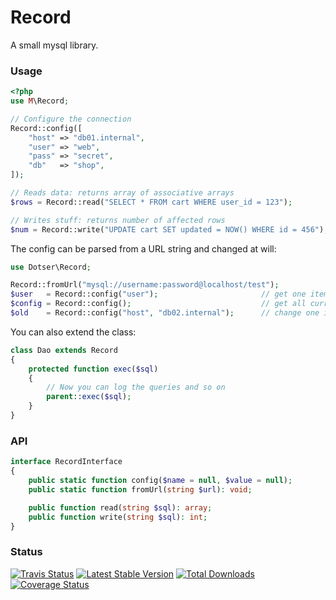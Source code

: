 # Record

A small mysql library.


### Usage

```php
<?php
use M\Record;

// Configure the connection
Record::config([
    "host" => "db01.internal",
    "user" => "web",
    "pass" => "secret",
    "db"   => "shop",
]);

// Reads data: returns array of associative arrays
$rows = Record::read("SELECT * FROM cart WHERE user_id = 123");

// Writes stuff: returns number of affected rows
$num = Record::write("UPDATE cart SET updated = NOW() WHERE id = 456");
```

The config can be parsed from a URL string and changed at will:

```php
use Dotser\Record;

Record::fromUrl("mysql://username:password@localhost/test");
$user   = Record::config("user");                       // get one item back
$config = Record::config();                             // get all current config back
$old    = Record::config("host", "db02.internal");      // change one item, returns old value
```


You can also extend the class:

```php
class Dao extends Record
{
    protected function exec($sql)
    {
        // Now you can log the queries and so on
        parent::exec($sql);
    }
}
```


### API

```php
interface RecordInterface
{
    public static function config($name = null, $value = null);
    public static function fromUrl(string $url): void;

    public function read(string $sql): array;
    public function write(string $sql): int;
}
```


### Status

[![Travis Status](https://api.travis-ci.org/dotser/record.svg?branch=master)](https://travis-ci.org/dotser/record)
[![Latest Stable Version](https://poser.pugx.org/dotser/record/v/stable)](https://packagist.org/packages/dotser/record)
[![Total Downloads](https://poser.pugx.org/dotser/record/downloads)](https://packagist.org/packages/dotser/record)
[![Coverage Status](https://coveralls.io/repos/github/dotser/record/badge.svg?branch=master)](https://coveralls.io/github/dotser/record?branch=master)
